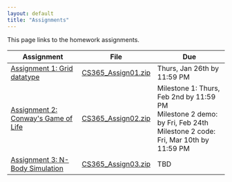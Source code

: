```yaml
---
layout: default
title: "Assignments"
---
```


This page links to the homework assignments.

Assignment | File | Due
---------- | ---- | ---
[Assignment 1: Grid datatype](assign01.html) | [CS365\_Assign01.zip](CS365_Assign01.zip) | Thurs, Jan 26th by 11:59 PM
[Assignment 2: Conway's Game of Life](assign02.html) | [CS365\_Assign02.zip](CS365_Assign02.zip) | Milestone 1: Thurs, Feb 2nd by 11:59 PM<br>Milestone 2 demo: by Fri, Feb 24th<br>Milestone 2 code: Fri, Mar 10th by 11:59 PM
[Assignment 3: N-Body Simulation](assign03.html) | [CS365\_Assign03.zip](CS365_Assign03.zip) | TBD
